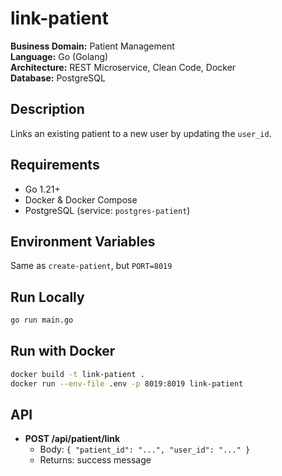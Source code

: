 # link-patient

**Business Domain:** Patient Management  
**Language:** Go (Golang)  
**Architecture:** REST Microservice, Clean Code, Docker  
**Database:** PostgreSQL

## Description

Links an existing patient to a new user by updating the `user_id`.

## Requirements

- Go 1.21+
- Docker & Docker Compose
- PostgreSQL (service: `postgres-patient`)

## Environment Variables

Same as `create-patient`, but `PORT=8019`

## Run Locally

```bash
go run main.go
```

## Run with Docker

```bash
docker build -t link-patient .
docker run --env-file .env -p 8019:8019 link-patient
```

## API

- **POST /api/patient/link**
  - Body: `{ "patient_id": "...", "user_id": "..." }`
  - Returns: success message
